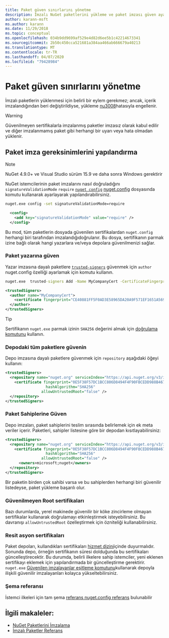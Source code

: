 ```yaml
---
title: Paket güven sınırlarını yönetme
description: İmzalı NuGet paketlerini yükleme ve paket imzası güven ayarlarını yapılandırma işlemini açıklar.
author: karann-msft
ms.author: karann
ms.date: 11/29/2018
ms.topic: conceptual
ms.openlocfilehash: 034b9dd9699af529e4d82d6ee5b1c42214673341
ms.sourcegitcommit: 2b50c450cca521681a384aa466ab666679a40213
ms.translationtype: MT
ms.contentlocale: tr-TR
ms.lasthandoff: 04/07/2020
ms.locfileid: "79428984"
---
```

# <a name="manage-package-trust-boundaries"></a>Paket güven sınırlarını yönetme

İmzalı paketlerin yüklenmesi için belirli bir eylem gerekmez; ancak, içerik imzalandığından beri değiştirildiyse, yükleme [nu3008](../reference/errors-and-warnings/NU3008.md)hatasıyla engellenir.

> [!Warning]
> Güvenilmeyen sertifikalarla imzalanmış paketler imzasız olarak kabul edilir ve diğer imzalanmamış paket gibi herhangi bir uyarı veya hata olmadan yüklenir.

## <a name="configure-package-signature-requirements"></a>Paket imza gereksinimlerini yapılandırma

> [!Note]
> NuGet 4.9.0+ ve Visual Studio sürüm 15.9 ve daha sonra Windows gerektirir

NuGet istemcilerinin paket imzalarını nasıl doğruladığını `signatureValidationMode` `require` [`nuget config`](../reference/cli-reference/cli-ref-config.md) [nuget.config](../reference/nuget-config-file.md) dosyasında komutu kullanarak ayarlayarak yapılandırabilirsiniz.

```cmd
nuget.exe config -set signatureValidationMode=require
```

```xml
  <config>
    <add key="signatureValidationMode" value="require" />
  </config>
```

Bu mod, tüm paketlerin dosyada güvenilen sertifikalardan `nuget.config` herhangi biri tarafından imzalandığıdoğrulanır. Bu dosya, sertifikanın parmak izine bağlı olarak hangi yazarlara ve/veya depolara güvenilmenizi sağlar.

### <a name="trust-package-author"></a>Paket yazarına güven

Yazar imzasına dayalı paketlere [`trusted-signers`](../reference/cli-reference/cli-ref-trusted-signers.md) güvenmek için `author` nuget.config özelliği ayarlamak için komutu kullanın.

```cmd
nuget.exe  trusted-signers Add -Name MyCompanyCert -CertificateFingerprint CE40881FF5F0AD3E58965DA20A9F571EF1651A56933748E1BF1C99E537C4E039 -FingerprintAlgorithm SHA256
```

```xml
<trustedSigners>
  <author name="MyCompanyCert">
    <certificate fingerprint="CE40881FF5F0AD3E58965DA20A9F571EF1651A56933748E1BF1C99E537C4E039" hashAlgorithm="SHA256" allowUntrustedRoot="false" />
  </author>
</trustedSigners>
```

>[!TIP]
>Sertifikanın `nuget.exe` parmak izinin `SHA256` değerini almak için [doğrulama komutunu](../reference/cli-reference/cli-ref-verify.md) kullanın.


### <a name="trust-all-packages-from-a-repository"></a>Depodaki tüm paketlere güvenin

Depo imzasına dayalı paketlere güvenmek için `repository` aşağıdaki öğeyi kullanın:

```xml
<trustedSigners>  
  <repository name="nuget.org" serviceIndex="https://api.nuget.org/v3/index.json">
    <certificate fingerprint="0E5F38F57DC1BCC806D8494F4F90FBCEDD988B4676070...." 
                  hashAlgorithm="SHA256" 
                allowUntrustedRoot="false" />
  </repository>
</trustedSigners>
```

### <a name="trust-package-owners"></a>Paket Sahiplerine Güven

Depo imzaları, paket sahiplerini teslim sırasında belirlemek için ek meta veriler içerir. Paketleri, sahipler listesine göre bir depodan kısıtlayabilirsiniz:

```xml
<trustedSigners>  
  <repository name="nuget.org" serviceIndex="https://api.nuget.org/v3/index.json">
    <certificate fingerprint="0E5F38F57DC1BCC806D8494F4F90FBCEDD988B4676070...." 
                  hashAlgorithm="SHA256" 
                allowUntrustedRoot="false" />
      <owners>microsoft;nuget</owners>
  </repository>
</trustedSigners>
```

Bir paketin birden çok sahibi varsa ve bu sahiplerden herhangi biri güvenilir listedeyse, paket yükleme başarılı olur.

### <a name="untrusted-root-certificates"></a>Güvenilmeyen Root sertifikaları

Bazı durumlarda, yerel makinede güvenilir bir köke zincirleme olmayan sertifikalar kullanarak doğrulamayı etkinleştirmek isteyebilirsiniz. Bu davranışı `allowUntrustedRoot` özelleştirmek için özniteliği kullanabilirsiniz.

### <a name="sync-repository-certificates"></a>Resit asyon sertifikaları

Paket depoları, kullandıkları sertifikaları [hizmet dizini](../api/service-index.md)içinde duyurmalıdır. Sonunda depo, örneğin sertifikanın süresi dolduğunda bu sertifikaları güncelleştirecektir. Bu durumda, belirli ilkelere sahip istemciler, yeni eklenen sertifikayı eklemek için yapılandırmada bir güncelleştirme gerektirir. `nuget.exe` [Güvenilen imzalayanlar eşitleme komutunu](../reference/cli-reference/cli-ref-trusted-signers.md#nuget-trusted-signers-sync--name-name)kullanarak depoyla ilişkili güvenilir imzalayanları kolayca yükseltebilirsiniz.

### <a name="schema-reference"></a>Şema referansı

İstemci ilkeleri için tam şema [referans nuget.config referans](../reference/nuget-config-file.md#trustedsigners-section) bulunabilir

## <a name="related-articles"></a>İlgili makaleler:

- [NuGet Paketlerini İmzalama](../create-packages/Sign-a-Package.md)
- [İmzalı Paketler Referans](../reference/Signed-Packages-Reference.md)

